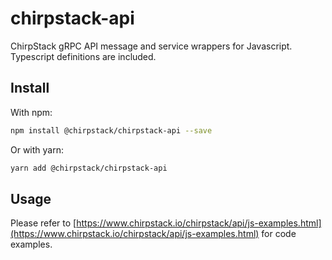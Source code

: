 # chirpstack-api

ChirpStack gRPC API message and service wrappers for Javascript. Typescript definitions are included.

## Install

With npm:

```sh
npm install @chirpstack/chirpstack-api --save
```

Or with yarn:

```sh
yarn add @chirpstack/chirpstack-api
```

## Usage


Please refer to [https://www.chirpstack.io/chirpstack/api/js-examples.html](https://www.chirpstack.io/chirpstack/api/js-examples.html)
for code examples.
